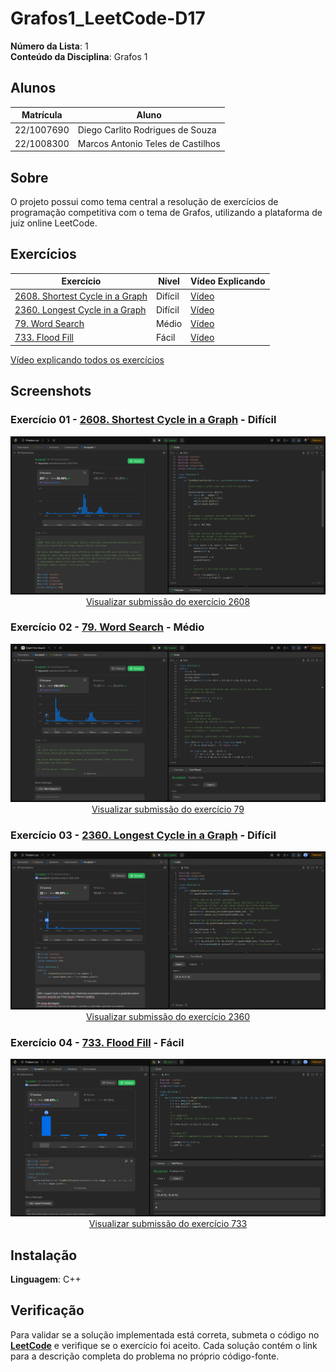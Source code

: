 # Grafos1_LeetCode-D17

**Número da Lista**: 1<br>
**Conteúdo da Disciplina**: Grafos 1<br>

## Alunos
|Matrícula | Aluno |
| -- | -- |
| 22/1007690  |  Diego Carlito Rodrigues de Souza  |
| 22/1008300  |  Marcos Antonio Teles de Castilhos |

## Sobre 
O projeto possui como tema central a resolução de exercícios de programação competitiva com o tema de Grafos, utilizando a plataforma de juiz online LeetCode.

## Exercícios

| Exercício | Nível  | Vídeo Explicando |
|---------|--------|------------------|
| [2608. Shortest Cycle in a Graph](https://leetcode.com/problems/shortest-cycle-in-a-graph/description/) | Difícil | [Vídeo](https://youtu.be/K1PJ16TPQuo?feature=shared) |
| [2360. Longest Cycle in a Graph](https://leetcode.com/problems/longest-cycle-in-a-graph/) | Difícil | [Vídeo](https://youtu.be/K1PJ16TPQuo?feature=shared&t=257) |
| [79. Word Search](https://leetcode.com/problems/word-search/description/) | Médio | [Vídeo](https://youtu.be/K1PJ16TPQuo?feature=shared&t=112) |
| [733. Flood Fill](https://leetcode.com/problems/flood-fill/description/) | Fácil | [Vídeo](https://youtu.be/K1PJ16TPQuo?feature=shared&t=446) |

[Vídeo explicando todos os exercícios](https://youtu.be/K1PJ16TPQuo)

## Screenshots

### Exercício 01 - [2608. Shortest Cycle in a Graph](https://github.com/projeto-de-algoritmos-2025/Grafos1_LeetCode-D17/blob/master/2608_Shortest_Cycle_Graph/solution.cpp) - Difícil

<div align="center">
  <img src="2608_Shortest_Cycle_Graph/image.png" alt="Submissão LeetCode 2608" />
  <br/>
  <a href="https://leetcode.com/problems/shortest-cycle-in-a-graph/submissions/1762051932">
    Visualizar submissão do exercício 2608
  </a>
</div>

### Exercício 02 - [79. Word Search](https://github.com/projeto-de-algoritmos-2025/Grafos1_LeetCode-D17/blob/master/79_Word_Search/solution.cpp) - Médio

<div align="center">
  <img src="79_Word_Search/image.png" alt="Submissão LeetCode 79" />
  <br/>
  <a href="https://leetcode.com/problems/word-search/submissions/1763113468">
    Visualizar submissão do exercício 79
  </a>
</div>

### Exercício 03 - [2360. Longest Cycle in a Graph](https://github.com/projeto-de-algoritmos-2025/Grafos1_LeetCode-D17/blob/master/2360_Longest_Cycle_in_a_Graph/solution.cpp) - Difícil

<div align="center">
  <img src="2360_Longest_Cycle_in_a_Graph/image.png" alt="Submissão LeetCode 2360" />
  <br/>
  <a href="https://leetcode.com/problems/longest-cycle-in-a-graph/submissions/1763033682/">
    Visualizar submissão do exercício 2360
  </a>
</div>

### Exercício 04 - [733. Flood Fill](https://github.com/projeto-de-algoritmos-2025/Grafos1_LeetCode-D17/blob/master/733_Flood_Fill/solution.cpp) - Fácil

<div align="center">
  <img src="733_Flood_Fill/image.png" alt="Submissão LeetCode 733" />
  <br/>
  <a href="https://leetcode.com/problems/flood-fill/submissions/1764098771/">
    Visualizar submissão do exercício 733
  </a>
</div>


## Instalação 
**Linguagem**: C++<br>

## Verificação

Para validar se a solução implementada está correta, submeta o código no **[LeetCode](https://leetcode.com/)** e verifique se o exercício foi aceito. Cada solução contém o link para a descrição completa do problema no próprio código-fonte.

